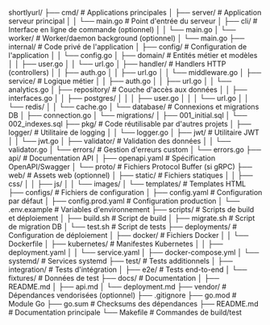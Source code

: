 shortlyurl/
├── cmd/                    # Applications principales
│   ├── server/            # Application serveur principal
│   │   └── main.go       # Point d'entrée du serveur
│   ├── cli/              # Interface en ligne de commande (optionnel)
│   │   └── main.go
│   └── worker/           # Worker/daemon background (optionnel)
│       └── main.go
├── internal/              # Code privé de l'application
│   ├── config/           # Configuration de l'application
│   │   └── config.go
│   ├── domain/           # Entités métier et modèles
│   │   ├── user.go
│   │   └── url.go
│   ├── handler/          # Handlers HTTP (controllers)
│   │   ├── auth.go
│   │   ├── url.go
│   │   └── middleware.go
│   ├── service/          # Logique métier
│   │   ├── auth.go
│   │   ├── url.go
│   │   └── analytics.go
│   ├── repository/       # Couche d'accès aux données
│   │   ├── interfaces.go
│   │   ├── postgres/
│   │   │   ├── user.go
│   │   │   └── url.go
│   │   └── redis/
│   │       └── cache.go
│   └── database/         # Connexions et migrations DB
│       ├── connection.go
│       └── migrations/
│           ├── 001_initial.sql
│           └── 002_indexes.sql
├── pkg/                   # Code réutilisable par d'autres projets
│   ├── logger/           # Utilitaire de logging
│   │   └── logger.go
│   ├── jwt/              # Utilitaire JWT
│   │   └── jwt.go
│   ├── validator/        # Validation des données
│   │   └── validator.go
│   └── errors/           # Gestion d'erreurs custom
│       └── errors.go
├── api/                   # Documentation API
│   ├── openapi.yaml      # Spécification OpenAPI/Swagger
│   └── proto/            # Fichiers Protocol Buffer (si gRPC)
├── web/                   # Assets web (optionnel)
│   ├── static/           # Fichiers statiques
│   │   ├── css/
│   │   ├── js/
│   │   └── images/
│   └── templates/        # Templates HTML
├── configs/               # Fichiers de configuration
│   ├── config.yaml       # Configuration par défaut
│   ├── config.prod.yaml  # Configuration production
│   └── .env.example      # Variables d'environnement
├── scripts/               # Scripts de build et déploiement
│   ├── build.sh          # Script de build
│   ├── migrate.sh        # Script de migration DB
│   └── test.sh           # Script de tests
├── deployments/           # Configuration de déploiement
│   ├── docker/           # Fichiers Docker
│   │   └── Dockerfile
│   ├── kubernetes/       # Manifestes Kubernetes
│   │   ├── deployment.yaml
│   │   └── service.yaml
│   ├── docker-compose.yml
│   └── systemd/          # Services systemd
├── test/                  # Tests additionnels
│   ├── integration/      # Tests d'intégration
│   ├── e2e/             # Tests end-to-end
│   └── fixtures/        # Données de test
├── docs/                  # Documentation
│   ├── README.md
│   ├── api.md
│   └── deployment.md
├── vendor/                # Dépendances vendorisées (optionnel)
├── .gitignore
├── go.mod                # Module Go
├── go.sum                # Checksums des dépendances
├── README.md             # Documentation principale
└── Makefile              # Commandes de build/test